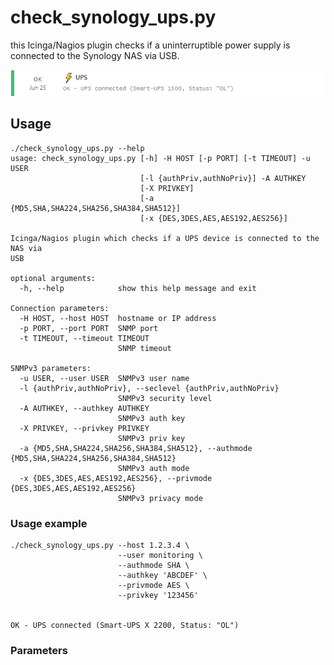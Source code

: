 # check_synology_ups.py
this Icinga/Nagios plugin checks if a uninterruptible power supply is connected to the Synology NAS via USB.

![Output of check_synology_ups.py](img/check_synology_ups-small.png?raw=true "Output of check_synology_ups.py")

## Usage

```
./check_synology_ups.py --help
usage: check_synology_ups.py [-h] -H HOST [-p PORT] [-t TIMEOUT] -u USER
                             [-l {authPriv,authNoPriv}] -A AUTHKEY
                             [-X PRIVKEY]
                             [-a {MD5,SHA,SHA224,SHA256,SHA384,SHA512}]
                             [-x {DES,3DES,AES,AES192,AES256}]

Icinga/Nagios plugin which checks if a UPS device is connected to the NAS via
USB

optional arguments:
  -h, --help            show this help message and exit

Connection parameters:
  -H HOST, --host HOST  hostname or IP address
  -p PORT, --port PORT  SNMP port
  -t TIMEOUT, --timeout TIMEOUT
                        SNMP timeout

SNMPv3 parameters:
  -u USER, --user USER  SNMPv3 user name
  -l {authPriv,authNoPriv}, --seclevel {authPriv,authNoPriv}
                        SNMPv3 security level
  -A AUTHKEY, --authkey AUTHKEY
                        SNMPv3 auth key
  -X PRIVKEY, --privkey PRIVKEY
                        SNMPv3 priv key
  -a {MD5,SHA,SHA224,SHA256,SHA384,SHA512}, --authmode {MD5,SHA,SHA224,SHA256,SHA384,SHA512}
                        SNMPv3 auth mode
  -x {DES,3DES,AES,AES192,AES256}, --privmode {DES,3DES,AES,AES192,AES256}
                        SNMPv3 privacy mode
```

### Usage example
```
./check_synology_ups.py --host 1.2.3.4 \
                        --user monitoring \
                        --authmode SHA \
                        --authkey 'ABCDEF' \
                        --privmode AES \
                        --privkey '123456'


OK - UPS connected (Smart-UPS X 2200, Status: "OL")
```
### Parameters